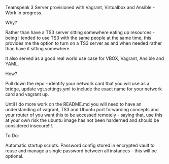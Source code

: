 Teamspeak 3 Server provisioned with Vagrant, Virtualbox and Ansible - Work in progress.

Why?

Rather than have a TS3 server sitting somewhere eating up resources - being I tended to use TS3 with the same people at the same time, this provides me the option to turn on a TS3 server as and when needed rather than have it sitting somewhere. 

It also served as a good real world use case for VBOX, Vagrant, Ansible and YAML.

How?


Pull down the repo - identify your network card that you will use as a bridge, update vgt.settings.yml to include the exact name for your network card and vagrant up.

Until I do more work on the README.md you will need to have an understanding of vagrant, TS3 and Ubuntu port forwarding concepts and your router of you want this to be accessed remotely - saying that, use this at your own risk the ubuntu image has not been harderned and should be considered insecure!!!.


To Do:

Automatic startup scripts.
Password config stored in encrypted vault to reuse and manage a single password between all instances - this will be optional.
